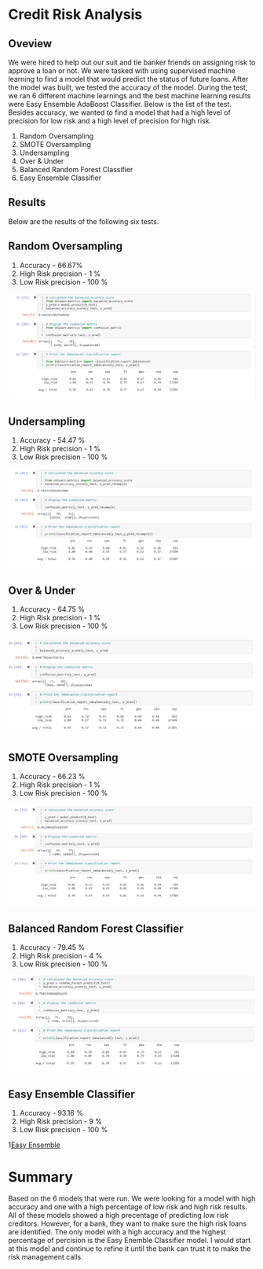 # Credit Risk Analysis

## Oveview 

We were hired to help out our suit and tie banker friends on assigning risk to approve a loan or not. We were tasked with using supervised machine learning to find a model that would predict the status of future loans. After the model was built, we tested the accuracy of the model. During the test, we ran 6 different machine learnings and the best machine learning results were Easy Ensemble AdaBoost Classifier. Below is the list of the test. Besides accuracy, we wanted to find a model that had a high level of precision for low risk and a high level of precision for high risk.

1. Random Oversampling
2. SMOTE Oversampling 
3. Undersampling
4. Over & Under
5. Balanced Random Forest Classifier 
6. Easy Ensemble Classifier 

## Results 

Below are the results of the following six tests. 

## Random Oversampling 

1. Accuracy - 66.67%
2. High Risk precision - 1 %
3. Low Risk precision - 100 %

![Random Over Sampling](https://github.com/mccoycory/Credit-Risk-Analysis/blob/main/Results%20Random%20Oversampling.png)

## Undersampling

1. Accuracy - 54.47 %
2. High Risk precision - 1 %
3. Low Risk precision - 100 %

![Undersampling](https://github.com/mccoycory/Credit-Risk-Analysis/blob/main/Resutls%20Undersampling.png)

## Over & Under

1. Accuracy - 64.75 %
2. High Risk precision - 1 %
3. Low Risk precision - 100 %

![OverUnder](https://github.com/mccoycory/Credit-Risk-Analysis/blob/main/Results%20over%20%26%20under.png)

## SMOTE Oversampling

1. Accuracy - 66.23 %
2. High Risk precision - 1 %
3. Low Risk precision - 100 %

![SMOTE](https://github.com/mccoycory/Credit-Risk-Analysis/blob/main/Results%20SMOTE%20Oversampling.png)


## Balanced Random Forest Classifier 

1. Accuracy - 79.45 %
2. High Risk precision - 4 %
3. Low Risk precision - 100 %

![Balanced Random Classifier](https://github.com/mccoycory/Credit-Risk-Analysis/blob/main/Balanced%20Random%20Forest%20Classifier.png)

## Easy Ensemble Classifier 

1. Accuracy - 93.16 %
2. High Risk precision - 9 %
3. Low Risk precision - 100 %

1[Easy Ensemble](https://github.com/mccoycory/Credit-Risk-Analysis/blob/main/Easy%20Ensemble%20AdaBoost%20Classifier.png)

# Summary 

Based on the 6 models that were run. We were looking for a model with high accuracy and one with a high percentage of low risk and high risk results. All of these models showed a high precentage of predicting low risk creditors. However, for a bank, they want to make sure the high risk loans are identified. The only model with a high accuracy and the highest percentage of percision is the Easy Enemble Classifier model. I would start at this model and continue to refine it until the bank can trust it to make the risk management calls. 








